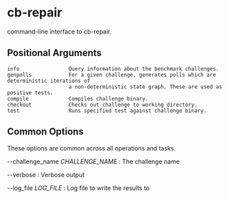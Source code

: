 # cb-repair
command-line interface to cb-repair.

## Positional Arguments

    info                Query information about the benchmark challenges.
    genpolls            For a given challenge, generates polls which are deterministic iterations of 
                        a non-deterministic state graph. These are used as positive tests.
    compile             Compiles challenge binary.
    checkout            Checks out challenge to working directory.
    test                Runs specified test against challenge binary.


## Common Options

These options are common across all operations and tasks.

--challenge_name *CHALLENGE_NAME*
:   The challenge name

--verbose
:   Verbose output

--log_file *LOG_FILE*
:   Log file to write the results to
